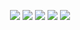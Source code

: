 <p align="center">
  <a href="https://github.com/ninharp"><img src="https://github-readme-stats.vercel.app/api?username=ninharp&hide_border=true&theme=transparent"/></a>
  <a href="https://github.com/ninharp"><img src="http://github-profile-summary-cards.vercel.app/api/cards/profile-details?username=ninharp&theme=transparent"/></a>
  <a href="https://github.com/ninharp"><img src="http://github-profile-summary-cards.vercel.app/api/cards/stats?username=ninharp&theme=transparent"/></a>
  <a href="https://github.com/ninharp"><img src="https://github-readme-stats.vercel.app/api/top-langs/?username=ninharp&hide_border=true&theme=transparent"/></a>
  <a href="https://github.com/ninharp"><img src="https://github-readme-streak-stats.herokuapp.com/?user=ninharp&hide_border=true&theme=transparent"/></a>
</p>
